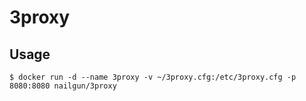 # 3proxy

## Usage

```
$ docker run -d --name 3proxy -v ~/3proxy.cfg:/etc/3proxy.cfg -p 8080:8080 nailgun/3proxy
```
